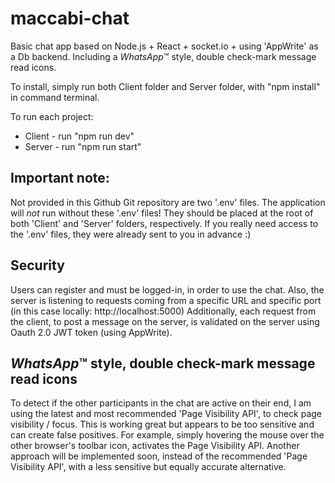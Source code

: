 # maccabi-chat
Basic chat app based on Node.js + React + socket.io + using 'AppWrite' as a Db backend.
Including a *WhatsApp*™ style, double check-mark message read icons.

To install, simply run both Client folder and Server folder, with "npm install" in command terminal.

To run each project:
* Client - run "npm run dev"
* Server - run "npm run start"



Important note:
--------------
Not provided in this Github Git repository are two '.env' files.
The application will *not* run without these '.env' files!
They should be placed at the root of both 'Client' and 'Server' folders, respectively.
If you really need access to the '.env' files, they were already sent to you in advance :)


Security
--------
Users can register and must be logged-in, in order to use the chat.
Also, the server is listening to requests coming from a specific URL and specific port (in this case locally: http://localhost:5000)
Additionally, each request from the client, to post a message on the server, is validated on the server using Oauth 2.0 JWT token (using AppWrite).


*WhatsApp*™ style, double check-mark message read icons
----------------------------------------------------
To detect if the other participants in the chat are active on their end, I am using the latest and most recommended 'Page Visibility API', to check page visibility / focus.
This is working great but appears to be too sensitive and can create false positives. For example, simply hovering the mouse over the other browser's toolbar icon, activates the Page Visibility API.
Another approach will be implemented soon, instead of the recommended 'Page Visibility API', with a less sensitive but equally accurate alternative.


